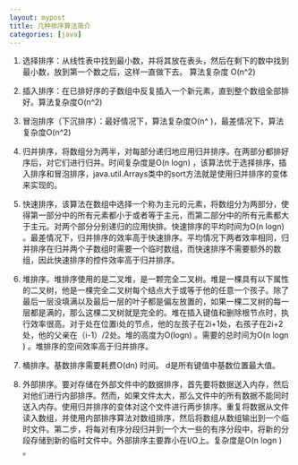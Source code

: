 ```yaml
---
layout: mypost
title: 几种排序算法简介
categories: [java]
---
```


1. 选择排序：从线性表中找到最小数，并将其放在表头，然后在剩下的数中找到最小数，放到第一个数之后，这样一直做下去。 算法复杂度 O(n^2)

2. 插入排序：在已排好序的子数组中反复插入一个新元素，直到整个数组全部排好。算法复杂度O(n^2)

3. 冒泡排序（下沉排序）：最好情况下，算法复杂度O(n^ )，最差情况下，算法复杂度O(n^2)

4. 归并排序，将数组分为两半，对每部分递归地应用归并排序。在两部分都排好序后，对它们进行归并。时间复杂度是O(n log⁡n) ，该算法优于选择排序，插入排序和冒泡排序，java.util.Arrays类中的sort方法就是使用归并排序的变体来实现的。

5. 快速排序，该算法在数组中选择一个称为主元的元素，将数组分为两部分，使得第一部分中的所有元素都小于或者等于主元，而第二部分中的所有元素都大于主元。对两个部分分别递归的应用快排。快速排序的平均时间为O(n log⁡n) 。最差情况下，归并排序的效率高于快速排序。平均情况下两者效率相同，归并排序在归并两个子数组时需要一个临时数组，而快速排序不需要额外的数组，因此快速排序的控件效率高于归并排序。

6. 堆排序。堆排序使用的是二叉堆，是一颗完全二叉树。堆是一棵具有以下属性的二叉树，他是一棵完全二叉树每个结点大于或等于他的任意一个孩子。除了最后一层没填满以及最后一层的叶子都是偏左放置的，如果一棵二叉树的每一层都是满的，那么这棵二叉树就是完全的。堆在插入键值和删除根节点时，执行效率很高。对于处在位置i处的节点，他的左孩子在2i+1处，右孩子在2i+2处，他的父亲在（i-1）/2处。堆的高度为O(log⁡n) 。需要的总时间为O(n log⁡n ) 。堆排序的空间效率高于归并排序。

7. 桶排序。基数排序需要耗费O(d⁡n) 时间。 d是所有键值中基数位置最大值。

8. 外部排序。要对存储在外部文件中的数据排序，首先要将数据送入内存，然后对他们进行内部排序。然而，如果文件太大，那么文件中的所有数据不能同时送入内存。使用归并排序的变体对这个文件进行两步排序。重复将数据从文件读入数组，并使用内部排序算法对数组排序，然后将数组从数组输出到一个临时文件。第二步，将每对有序分段归并到一个大一些的有序分段中，将新的分段存储到新的临时文件中。外部排序主要靠小在I/O上。复杂度是O(n log⁡n ) 。
